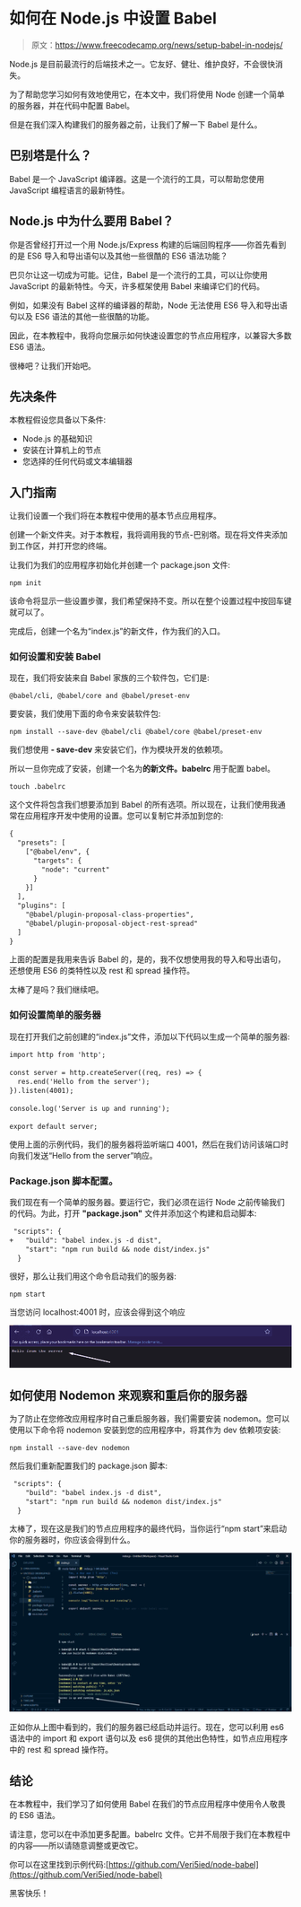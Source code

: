 # 如何在 Node.js 中设置 Babel

> 原文：<https://www.freecodecamp.org/news/setup-babel-in-nodejs/>

Node.js 是目前最流行的后端技术之一。它友好、健壮、维护良好，不会很快消失。

为了帮助您学习如何有效地使用它，在本文中，我们将使用 Node 创建一个简单的服务器，并在代码中配置 Babel。

但是在我们深入构建我们的服务器之前，让我们了解一下 Babel 是什么。

## 巴别塔是什么？

Babel 是一个 JavaScript 编译器。这是一个流行的工具，可以帮助您使用 JavaScript 编程语言的最新特性。

## Node.js 中为什么要用 Babel？

你是否曾经打开过一个用 Node.js/Express 构建的后端回购程序——你首先看到的是 ES6 导入和导出语句以及其他一些很酷的 ES6 语法功能？

巴贝尔让这一切成为可能。记住，Babel 是一个流行的工具，可以让你使用 JavaScript 的最新特性。今天，许多框架使用 Babel 来编译它们的代码。

例如，如果没有 Babel 这样的编译器的帮助，Node 无法使用 ES6 导入和导出语句以及 ES6 语法的其他一些很酷的功能。

因此，在本教程中，我将向您展示如何快速设置您的节点应用程序，以兼容大多数 ES6 语法。

很棒吧？让我们开始吧。

## 先决条件

本教程假设您具备以下条件:

*   Node.js 的基础知识
*   安装在计算机上的节点
*   您选择的任何代码或文本编辑器

## 入门指南

让我们设置一个我们将在本教程中使用的基本节点应用程序。

创建一个新文件夹。对于本教程，我将调用我的节点-巴别塔。现在将文件夹添加到工作区，并打开您的终端。

让我们为我们的应用程序初始化并创建一个 package.json 文件:

```
npm init
```

该命令将显示一些设置步骤，我们希望保持不变。所以在整个设置过程中按回车键就可以了。

完成后，创建一个名为“index.js”的新文件，作为我们的入口。

### 如何设置和安装 Babel

现在，我们将安装来自 Babel 家族的三个软件包，它们是:

```
@babel/cli, @babel/core and @babel/preset-env
```

要安装，我们使用下面的命令来安装软件包:

```
npm install --save-dev @babel/cli @babel/core @babel/preset-env
```

我们想使用 **- save-dev** 来安装它们，作为模块开发的依赖项。

所以一旦你完成了安装，创建一个名为**的新文件。babelrc** 用于配置 babel。

```
touch .babelrc
```

这个文件将包含我们想要添加到 Babel 的所有选项。所以现在，让我们使用我通常在应用程序开发中使用的设置。您可以复制它并添加到您的:

```
{
  "presets": [
    ["@babel/env", {
      "targets": {
        "node": "current"
      }
    }]
  ],
  "plugins": [
    "@babel/plugin-proposal-class-properties",
    "@babel/plugin-proposal-object-rest-spread"
  ]
}
```

上面的配置是我用来告诉 Babel 的，是的，我不仅想使用我的导入和导出语句，还想使用 ES6 的类特性以及 rest 和 spread 操作符。

太棒了是吗？我们继续吧。

### 如何设置简单的服务器

现在打开我们之前创建的“index.js”文件，添加以下代码以生成一个简单的服务器:

```
import http from 'http';

const server = http.createServer((req, res) => {
  res.end('Hello from the server');
}).listen(4001);

console.log('Server is up and running');

export default server;
```

使用上面的示例代码，我们的服务器将监听端口 4001，然后在我们访问该端口时向我们发送“Hello from the server”响应。

### Package.json 脚本配置。

我们现在有一个简单的服务器。要运行它，我们必须在运行 Node 之前传输我们的代码。为此，打开 **"package.json"** 文件并添加这个构建和启动脚本:

```
 "scripts": {
+   "build": "babel index.js -d dist",
    "start": "npm run build && node dist/index.js"
  } 
```

很好，那么让我们用这个命令启动我们的服务器:

```
npm start
```

当您访问 localhost:4001 时，应该会得到这个响应

![Screenshot_16](img/6d3ce0f493e7f31c22c4194f887d04db.png)

## 如何使用 Nodemon 来观察和重启你的服务器

为了防止在您修改应用程序时自己重启服务器，我们需要安装 nodemon。您可以使用以下命令将 nodemon 安装到您的应用程序中，将其作为 dev 依赖项安装:

```
npm install --save-dev nodemon 
```

然后我们重新配置我们的 package.json 脚本:

```
 "scripts": {
    "build": "babel index.js -d dist",
    "start": "npm run build && nodemon dist/index.js"
  } 
```

太棒了，现在这是我们的节点应用程序的最终代码，当你运行“npm start”来启动你的服务器时，你应该会得到什么。

![Screenshot_13](img/e9312999b4b3fe0ddd94539fef29b9b8.png)

正如你从上图中看到的，我们的服务器已经启动并运行。现在，您可以利用 es6 语法中的 import 和 export 语句以及 es6 提供的其他出色特性，如节点应用程序中的 rest 和 spread 操作符。

## 结论

在本教程中，我们学习了如何使用 Babel 在我们的节点应用程序中使用令人敬畏的 ES6 语法。

请注意，您可以在中添加更多配置。babelrc 文件。它并不局限于我们在本教程中的内容——所以请随意调整或更改它。

你可以在这里找到示例代码:[https://github.com/Veri5ied/node-babel](https://github.com/Veri5ied/node-babel)

黑客快乐！